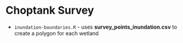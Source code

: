 # Choptank Survey

* `inundation-boundaries.R` - uses **survey_points_inundation.csv** to create a polygon for each wetland